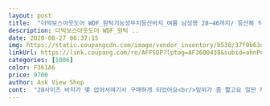 ```yaml
---
layout: post 
title:  "더빅보스아웃도어 WDF_원턱기능성무지등산바지_여름 남성용 28~46까지/ 등산복 작업복 빅사이즈 이중지퍼 남성하의" 
description: 더빅보스아웃도어 WDF_원턱 ..
date: 2020-08-27 06:37:15 
img: https://static.coupangcdn.com/image/vendor_inventory/b538/37f0b63d64578629d1f1ee090f30cf9d04b9c4cb0a38ed7f224709e5988b.jpg 
linkUrl: https://link.coupang.com/re/AFFSDP?lptag=AF3600438&subid=ahnPublicAsk&pageKey=1519662510&itemId=2607665643&vendorItemId=4428156027&traceid=V0-113-bd4eceec96937037 
categories: [1006] 
color: F361A6 
price: 9700 
author: Ask View Shop 
cont:  "28사이즈 바지가 몇 없어서여기서 구매하게 되었어요<br/>밑위가 좀 짧고요 일딴 재구매 했어요 ^^<br/>신랑 일바지로 입으라고 샀는데<br/>신랑이 마른편이라 32사이즈맞는데<br/>얇고 시원하다고 하네요!!<br/>여름작업복바지 치고 가격대비우수하구요<br/>잘 산거같아요!!<br/>허리는 맞지만 통이 좀 커서 핏이 아쉽네요<br/>" 
---
```

